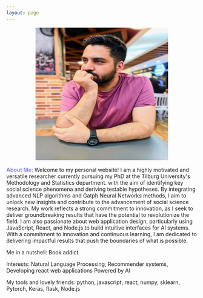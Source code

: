 ```yaml
---
layout: page
---
```

<div style="text-align:center;">
  <img src="sources/images/profile.jpg" width="350" height="350" alt="Rasoul Norouzi Profile Picture">
</div>

<b style="color:rgb(135,135,235);">About Me: </b> Welcome to my personal website! 
I am a highly motivated and versatile researcher currently pursuing my PhD at the Tilburg University's Methodology and Statistics department. 
with the aim of identifying key social science phenomena and deriving testable hypotheses. By integrating advanced NLP algorithms and Gatph Neural Networks methods, I aim to unlock new insights and contribute to the advancement of social science research. My work reflects a strong commitment to innovation, as I seek to deliver groundbreaking results that have the potential to revolutionize the field.
I am also passionate about web application design, particularly using JavaScript, React, and Node.js to build intuitive interfaces for AI systems. With a commitment to innovation and continuous learning, I am dedicated to delivering impactful results that push the boundaries of what is possible.

Me in a nutshell: Book addict <br/>


Interests: Natural Language Processing, Recommender systems, Developing react web applications Powered by AI

My tools and lovely friends: python, javascript, react, numpy, sklearn, Pytorch, Keras, flask, Node.js
